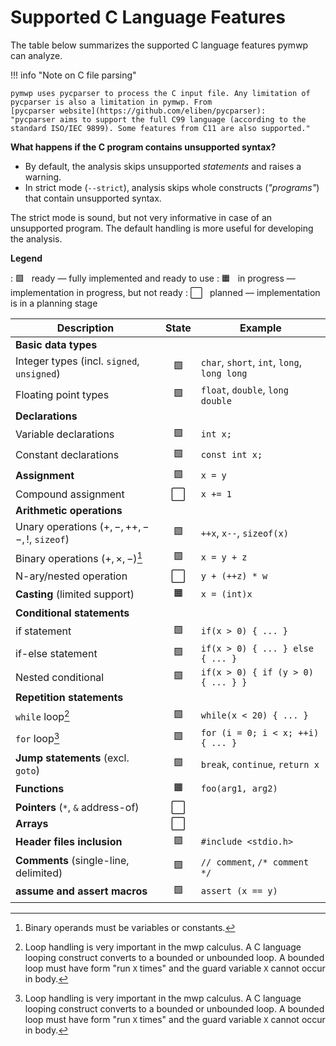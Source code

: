 # Supported C Language Features

The table below summarizes the supported C language features pymwp can analyze.  

!!! info "Note on C file parsing"

    pymwp uses pycparser to process the C input file. Any limitation of
    pycparser is also a limitation in pymwp. From
    [pycparser website](https://github.com/eliben/pycparser):
    "pycparser aims to support the full C99 language (according to the
    standard ISO/IEC 9899). Some features from C11 are also supported."

**What happens if the C program contains unsupported syntax?** 

- By default, the analysis skips unsupported _statements_ and raises a warning.
- In strict mode (`--strict`), analysis skips whole constructs (_"programs"_) that contain unsupported syntax. 

The strict mode is sound, but not very informative in case of an unsupported program.
The default handling is more useful for developing the analysis.

**Legend**

:  🟩 &nbsp; ready — fully implemented and ready to use
:  🟧 &nbsp; in progress — implementation in progress, but not ready
:  ⬜ &nbsp; planned — implementation is in a planning stage

| Description                                  | State | Example                                     |
|----------------------------------------------|:-----:|---------------------------------------------|
| **Basic data types**                         |       |                                             |
| Integer types (incl. `signed`, `unsigned`)   |  🟩   | `char`, `short`, `int`, `long`, `long long` |
| Floating point types                         |  🟩   | `float`, `double`, `long double`            |
| **Declarations**                             |       |                                             |     
| Variable declarations                        |  🟩   | `int x;`                                    |
| Constant declarations                        |  🟩   | `const int x;`                              |
| **Assignment**                               |  🟩   | `x = y`                                     |
| Compound assignment                          |   ⬜   | `x += 1`                                    |
| **Arithmetic operations**                    |       |                                             |
| Unary operations ($+, -, ++,--,!$, `sizeof`) |  🟩   | `++x`, `x--`, `sizeof(x)`                   |
| Binary operations ($+, \times, -$)[^1]       |  🟩   | `x = y + z`                                 |
| N-ary/nested operation                       |   ⬜   | `y + (++z) * w`                             |
| **Casting** (limited support)                |  🟧   | `x = (int)x`                                |   
| **Conditional statements**                   |       |                                             |
| if statement                                 |  🟩   | `if(x > 0) { ... }`                         |
| if-else statement                            |  🟩   | `if(x > 0) { ... } else { ... }`            |
| Nested conditional                           |  🟩   | `if(x > 0) { if (y > 0) { ... } }`          |
| **Repetition statements**                    |       |                                             |
| `while` loop[^2]                             |  🟩   | `while(x < 20) { ... }`                     |
| `for` loop[^2]                               |  🟩   | `for (i = 0; i < x; ++i) { ... }`           |
| **Jump statements**  (excl. `goto`)          |  🟩   | `break`, `continue`, `return x`             |
| **Functions**                                |  🟧   | `foo(arg1, arg2)`                           |     
| **Pointers** (`*`, `&` address-of)           |   ⬜   |                                             |     
| **Arrays**                                   |   ⬜   |                                             |      
| **Header files inclusion**                   |  🟩   | `#include <stdio.h>`                        |      
| **Comments** (single-line, delimited)        |  🟩   | `// comment`, `/* comment */`               |
| **assume and assert macros**                 |  🟩   | `assert (x == y)`                           |

 
[^1]: Binary operands must be variables or constants.
[^2]: Loop handling is very important in the mwp calculus. 
      A C language looping construct converts to a bounded or unbounded loop.
      A bounded loop must have form "run `X` times" and the guard variable `X` cannot occur in body.
 